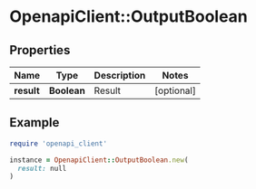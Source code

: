# OpenapiClient::OutputBoolean

## Properties

| Name | Type | Description | Notes |
| ---- | ---- | ----------- | ----- |
| **result** | **Boolean** | Result | [optional] |

## Example

```ruby
require 'openapi_client'

instance = OpenapiClient::OutputBoolean.new(
  result: null
)
```


